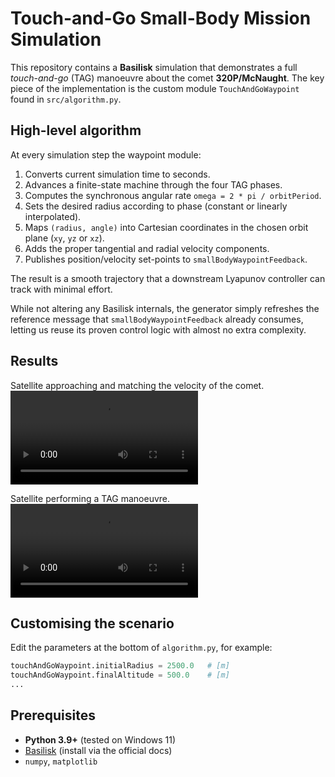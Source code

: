 # Touch-and-Go Small-Body Mission Simulation

This repository contains a **Basilisk** simulation that demonstrates a full _touch-and-go_ (TAG) manoeuvre about the comet **320P/McNaught**. The key piece of the implementation is the custom module
`TouchAndGoWaypoint` found in `src/algorithm.py`.

## High-level algorithm

At every simulation step the waypoint module:

1. Converts current simulation time to seconds.
2. Advances a finite-state machine through the four TAG phases.
3. Computes the synchronous angular rate `omega = 2 * pi / orbitPeriod`.
4. Sets the desired radius according to phase (constant or linearly
   interpolated).
5. Maps `(radius, angle)` into Cartesian coordinates in the chosen orbit plane
   (`xy`, `yz` or `xz`).
6. Adds the proper tangential and radial velocity components.
7. Publishes position/velocity set-points to `smallBodyWaypointFeedback`.

The result is a smooth trajectory that a downstream Lyapunov controller can
track with minimal effort.

While not altering any Basilisk internals, the generator simply refreshes the
reference message that `smallBodyWaypointFeedback` already consumes, letting us
reuse its proven control logic with almost no extra complexity.

## Results

Satellite approaching and matching the velocity of the comet.
![Satellite approaching and matching the velocity of the comet](results/match-velocity.mp4)

Satellite performing a TAG manoeuvre.
![Satellite performing a TAG manoeuvre](results/approach-hover-departure.mp4)


## Customising the scenario

Edit the parameters at the bottom of `algorithm.py`, for example:

```python
touchAndGoWaypoint.initialRadius = 2500.0   # [m]
touchAndGoWaypoint.finalAltitude = 500.0    # [m]
...
```

## Prerequisites

* **Python 3.9+** (tested on Windows 11)
* [Basilisk](https://github.com/AGI/Basilisk) (install via the official docs)
* `numpy`, `matplotlib`
